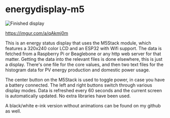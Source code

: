 # energydisplay-m5

![Finished display](https://i.imgur.com/avYviSN.png)

https://imgur.com/a/qAkmj0m

This is an energy status display that uses the M5Stack module, which features a 320x240 color LCD and an ESP32 with Wifi support.
The data is fetched from a Raspberry Pi or Beaglebone or any http web server for that matter. Getting the data into the relevant files is done elsewhere, this is just a display. There's one file for the core values, and then two text files for the histogram data for PV energy production and domestic power usage.

The center button on the M5Stack is used to toggle power, in case you have a battery connected. The left and right buttons switch through various display modes. Data is refreshed every 60 seconds and the current screen is automatically updated. No extra libraries have been used.

A black/white e-ink version without animations can be found on my github as well.

